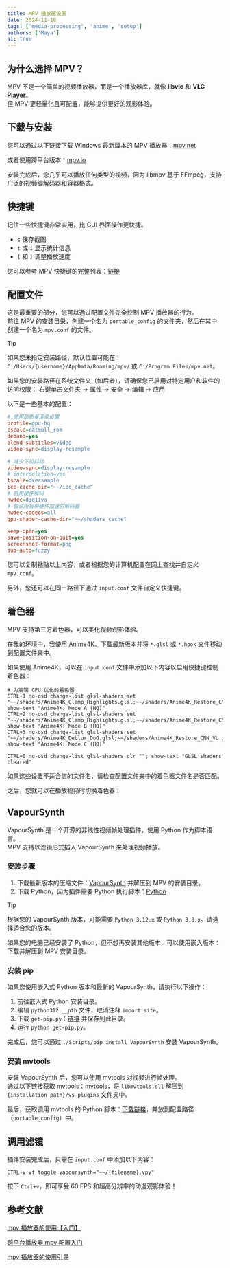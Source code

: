 ```yaml
---
title: MPV 播放器设置
date: 2024-11-18
tags: ['media-processing', 'anime', 'setup']
authors: ['Maya']
ai: true
---
```


## 为什么选择 MPV？

MPV 不是一个简单的视频播放器，而是一个播放器库，就像 **libvlc** 和 **VLC Player**。  
但 MPV 更轻量化且可配置，能够提供更好的观影体验。

## 下载与安装

您可以通过以下链接下载 Windows 最新版本的 MPV 播放器：[mpv.net](https://github.com/mpvnet-player/mpv.net/releases)  

或者使用跨平台版本：[mpv.io](https://mpv.io/installation/)

安装完成后，您几乎可以播放任何类型的视频，因为 libmpv 基于 FFmpeg，支持广泛的视频编解码器和容器格式。

## 快捷键

记住一些快捷键非常实用，比 GUI 界面操作更快捷。

- `s` 保存截图
- `t` 或 `i` 显示统计信息
- `[` 和 `]` 调整播放速度

您可以参考 MPV 快捷键的完整列表：[链接](https://mpv.io/manual/master/#interactive-control)

## 配置文件

这是最重要的部分，您可以通过配置文件完全控制 MPV 播放器的行为。  
前往 MPV 的安装目录，创建一个名为 `portable_config` 的文件夹，然后在其中创建一个名为 `mpv.conf` 的文件。

> [!TIP]
> 如果您未指定安装路径，默认位置可能在：
> `C:/Users/{username}/AppData/Roaming/mpv/` 或 `C:/Program Files/mpv.net`。
>
> 如果您的安装路径在系统文件夹（如后者），请确保您已启用对特定用户和软件的访问权限：
> 右键单击文件夹 → 属性 → 安全 → 编辑 → 应用

以下是一些基本的配置：

```ini
# 使用高质量渲染设置
profile=gpu-hq
cscale=catmull_rom
deband=yes
blend-subtitles=video
video-sync=display-resample

# 减少下拉抖动
video-sync=display-resample
# interpolation=yes
tscale=oversample
icc-cache-dir="~~/icc_cache"
# 启用硬件解码
hwdec=d3d11va
# 尝试所有带硬件加速的解码器
hwdec-codecs=all
gpu-shader-cache-dir="~~/shaders_cache"

keep-open=yes
save-position-on-quit=yes
screenshot-format=png
sub-auto=fuzzy
```

您可以复制粘贴以上内容，或者根据您的计算机配置在网上查找并自定义 `mpv.conf`。

另外，您还可以在同一路径下通过 `input.conf` 文件自定义快捷键。

## 着色器

MPV 支持第三方着色器，可以美化视频观影体验。

在我的环境中，我使用 [Anime4K](https://github.com/bloc97/Anime4K)。下载最新版本并将 `*.glsl` 或 `*.hook` 文件移动到配置文件夹中。

如果使用 Anime4K，可以在 `input.conf` 文件中添加以下内容以启用快捷键控制着色器：

```
# 为高端 GPU 优化的着色器
CTRL+1 no-osd change-list glsl-shaders set "~~/shaders/Anime4K_Clamp_Highlights.glsl;~~/shaders/Anime4K_Restore_CNN_VL.glsl;~~/shaders/Anime4K_Upscale_CNN_x2_VL.glsl;~~/shaders/Anime4K_AutoDownscalePre_x2.glsl;~~/shaders/Anime4K_AutoDownscalePre_x4.glsl;~~/shaders/Anime4K_Upscale_CNN_x2_M.glsl"; show-text "Anime4K: Mode A (HQ)"
CTRL+2 no-osd change-list glsl-shaders set "~~/shaders/Anime4K_Clamp_Highlights.glsl;~~/shaders/Anime4K_Restore_CNN_Soft_VL.glsl;~~/shaders/Anime4K_Upscale_CNN_x2_VL.glsl;~~/shaders/Anime4K_AutoDownscalePre_x2.glsl;~~/shaders/Anime4K_AutoDownscalePre_x4.glsl;~~/shaders/Anime4K_Upscale_CNN_x2_M.glsl"; show-text "Anime4K: Mode B (HQ)"
CTRL+3 no-osd change-list glsl-shaders set "~~/shaders/Anime4K_Deblur_DoG.glsl;~~/shaders/Anime4K_Restore_CNN_VL.glsl;~~/shaders/Anime4K_Upscale_CNN_x2_M.glsl.glsl;"; show-text "Anime4K: Mode C (HQ)"

CTRL+0 no-osd change-list glsl-shaders clr ""; show-text "GLSL shaders cleared"
```

如果这些设置不适合您的文件名，请检查配置文件夹中的着色器文件名是否匹配。

之后，您就可以在播放视频时切换着色器！

## VapourSynth

VapourSynth 是一个开源的非线性视频帧处理插件，使用 Python 作为脚本语言。  
MPV 支持以滤镜形式插入 VapourSynth 来处理视频播放。

### 安装步骤

1. 下载最新版本的压缩文件：[VapourSynth](https://github.com/vapoursynth/vapoursynth/releases) 并解压到 MPV 的安装目录。
2. 下载 Python，因为插件需要 Python 执行脚本：[Python](https://www.python.org/downloads/)

> [!TIP]
> 根据您的 VapourSynth 版本，可能需要 `Python 3.12.x` 或 `Python 3.8.x`。请选择适合您的版本。
>
> 如果您的电脑已经安装了 Python，但不想再安装其他版本，可以使用嵌入版本：下载并解压到 MPV 安装目录。

### 安装 pip

如果您使用嵌入式 Python 版本和最新的 VapourSynth，请执行以下操作：

1. 前往嵌入式 Python 安装目录。
2. 编辑 `python312.__pth` 文件，取消注释 `import site`。
3. 下载 `get-pip.py`：[链接](https://bootstrap.pypa.io/get-pip.py) 并保存到此目录。
4. 运行 `python get-pip.py`。

完成后，您可以通过 `./Scripts/pip install VapourSynth` 安装 VapourSynth。

### 安装 mvtools

安装 VapourSynth 后，您可以使用 mvtools 对视频进行帧处理。  
通过以下链接获取 mvtools：[mvtools](https://github.com/dubhater/vapoursynth-mvtools/releases)，将 `libmvtools.dll` 解压到 `{installation path}/vs-plugins` 文件夹中。

最后，获取调用 mvtools 的 Python 脚本：[下载链接](https://gist.github.com/KCCat/1b3a7b7f085a066af3719859f88ded02)，并放到配置路径（`portable_config`）中。

## 调用滤镜

插件安装完成后，只需在 `input.conf` 中添加以下内容：

```
CTRL+v vf toggle vapoursynth="~~/{filename}.vpy"
```

按下 `Ctrl+v`，即可享受 60 FPS 和超高分辨率的动漫观影体验！

## 参考文献

[mpv 播放器的使用【入门】](https://hooke007.github.io/mpv-lazy/mpv.html)

[跨平台播放器 mpv 配置入门](https://vcb-s.com/archives/7594)

[mpv 播放器的使用引导](https://hooke007.github.io/unofficial/mpv_start.html)